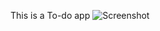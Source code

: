 This is a To-do app
![Screenshot](https://user-images.githubusercontent.com/47606187/60113737-6897f100-9740-11e9-8746-3e2a7e983dfb.png)
